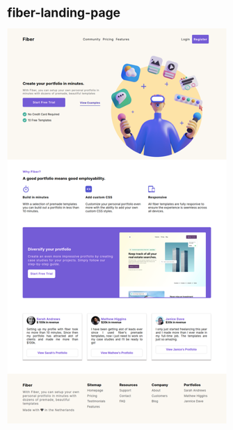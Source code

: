 # fiber-landing-page
![alt text](https://github.com/Mudassir742/fiber-landing-page/blob/main/screenshot/preview.png)
